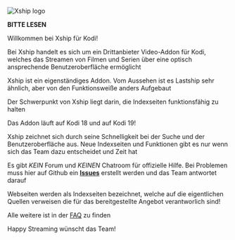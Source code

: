 ![Xship logo](https://raw.githubusercontent.com/watchone/Downloads/master/icon.png)

**BITTE LESEN**

Willkommen bei Xship für Kodi!

Bei Xship handelt es sich um ein Drittanbieter Video-Addon für Kodi, welches das Streamen von Filmen und Serien über eine optisch ansprechende Benutzeroberfläche ermöglicht

Xship ist ein eigenständiges Addon. Vom Aussehen ist es Lastship sehr ähnlich, aber von den Funktionsweiße anders Aufgebaut

Der Schwerpunkt von Xship liegt darin, die Indexseiten funktionsfähig zu halten

Das Addon läuft auf Kodi 18 und auf Kodi 19!

Xship zeichnet sich durch seine Schnelligkeit bei der Suche und der Benutzeroberfläche aus. Neue Indexseiten und Funktionen gibt es nur wenn sich das Team dazu entscheidet und Zeit hat

Es gibt *KEIN* Forum und *KEINEN* Chatroom für offizielle Hilfe. Bei Problemen muss hier auf Github ein **[Issues](https://github.com/watchone/Downloads/issues)** erstellt werden und das Team antwortet darauf

Webseiten werden als Indexseiten bezeichnet, welche auf die eigentlichen Quellen verweisen die für das bereitgestellte Angebot verantworlich sind!

Alle weitere ist in der [FAQ](https://github.com/watchone/Downloads/blob/master/Xship_FAQ.md) zu finden

Happy Streaming wünscht das Team!
